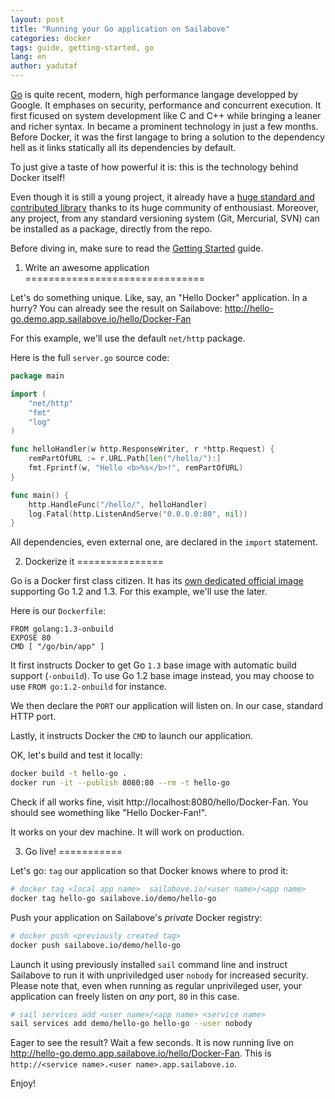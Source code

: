 ```yaml
---
layout: post
title: "Running your Go application on Sailabove"
categories: docker
tags: guide, getting-started, go
lang: en
author: yadutaf
---
```


[Go](http://golang.org/) is quite recent, modern, high performance langage developped by Google. It emphases on security, performance and concurrent execution. It first ficused on system development like C and C++ while bringing a leaner and richer syntax. In became a prominent technology in just a few months. Before Docker, it was the first langage to bring a solution to the dependency hell as it links statically all its dependencies by default.

To just give a taste of how powerful it is: this is the technology behind Docker itself!

Even though it is still a young project, it already have a [huge standard and contributed library](http://golang.org/pkg/) thanks to its huge community of enthousiast. Moreover, any project, from any standard versioning system (Git, Mercurial, SVN) can be installed as a package, directly from the repo.

Before diving in, make sure to read the [Getting Started](getting-started-with-sailabove-docker.html) guide.

1. Write an awesome application
===============================

Let's do something unique. Like, say, an "Hello Docker" application. In a hurry? You can already see the result on Sailabove: http://hello-go.demo.app.sailabove.io/hello/Docker-Fan

For this example, we'll use the default ``net/http`` package.

Here is the full ``server.go`` source code:

```go
package main

import (
    "net/http"
    "fmt"
    "log"
)

func helloHandler(w http.ResponseWriter, r *http.Request) {
    remPartOfURL := r.URL.Path[len("/hello/"):]
    fmt.Fprintf(w, "Hello <b>%s</b>!", remPartOfURL)
}

func main() {
    http.HandleFunc("/hello/", helloHandler)
    log.Fatal(http.ListenAndServe("0.0.0.0:80", nil))
}
```

All dependencies, even external one, are declared in the ``import`` statement.

2. Dockerize it
===============

Go is a Docker first class citizen. It has its [own dedicated official image](https://registry.hub.docker.com/u/library/go/) supporting Go 1.2 and 1.3. For this example, we'll use the later.

Here is our ``Dockerfile``:

```
FROM golang:1.3-onbuild
EXPOSE 80
CMD [ "/go/bin/app" ]
```

It first instructs Docker to get Go ``1.3`` base image with automatic build support (``-onbuild``). To use Go 1.2 base image instead, you may choose to use ``FROM go:1.2-onbuild`` for instance.

We then declare the ``PORT`` our application will listen on. In our case, standard HTTP port.

Lastly, it instructs Docker the ``CMD`` to launch our application.

OK, let's build and test it locally:


```bash
docker build -t hello-go .
docker run -it --publish 8080:80 --rm -t hello-go
```

Check if all works fine, visit http://localhost:8080/hello/Docker-Fan. You should see womething like "Hello Docker-Fan!".

It works on your dev machine. It will work on production.

3. Go live!
===========

Let's go: ``tag`` our application so that Docker knows where to prod it:

```bash
# docker tag <local app name>  sailabove.io/<user name>/<app name>
docker tag hello-go sailabove.io/demo/hello-go
```

Push your application on Sailabove's *private* Docker registry:

```bash
# docker push <previously created tag>
docker push sailabove.io/demo/hello-go
```

Launch it using previously installed ``sail`` command line and instruct Sailabove to run it with unpriviledged user ``nobody`` for increased security. Please note that, even when running as regular unprivileged user, your application can freely listen on *any* port, ``80`` in this case.

```bash
# sail services add <user name>/<app name> <service name>
sail services add demo/hello-go hello-go --user nobody
```

Eager to see the result? Wait a few seconds. It is now running live on http://hello-go.demo.app.sailabove.io/hello/Docker-Fan. This is ``http://<service name>.<user name>.app.sailabove.io``.

Enjoy!
